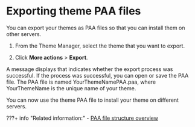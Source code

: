 # Exporting theme PAA files

You can export your themes as PAA files so that you can install them on other servers.

1.  From the Theme Manager, select the theme that you want to export.

2.  Click **More actions** \> **Export**.


A message displays that indicates whether the export process was successful. If the process was successful, you can open or save the PAA file. The PAA file is named YourThemeNamePAA.paa, where YourThemeName is the unique name of your theme.

You can now use the theme PAA file to install your theme on different servers.


???+ info "Related information:"
    - [PAA file structure overview](../../../../../extend_dx/paa/developing_basic_paa_app/creating_paa_file/paa_file_structure/index.md)

